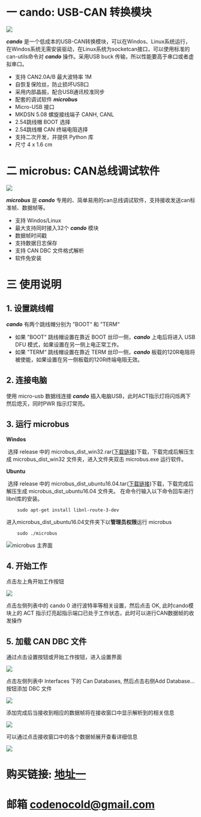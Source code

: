 # 一 cando: USB-CAN 转换模块

![](/doc/img/cando_4.JPG)

***cando*** 是一个低成本的USB-CAN转换模块，可以在Windos、Linux系统运行，在Windos系统无需安装驱动，在Linux系统为socketcan接口，可以使用标准的can-utils命令对 ***cando*** 操作。采用USB buck 传输，所以性能要高于串口或者虚拟串口。

- 支持 CAN2.0A/B 最大波特率 1M
- 自恢复保险丝，防止损坏USB口
- 采用内部晶振，配合USB通讯校准同步
- 配套的调试软件 ***microbus***
- Micro-USB 接口
- MKDSN 5.08 螺旋接线端子 CANH, CANL
- 2.54跳线帽 BOOT 选择
- 2.54跳线帽 CAN 终端电阻选择
- 支持二次开发，并提供 Python 库
- 尺寸 4 x 1.6 cm

# 二 microbus: CAN总线调试软件

![](/doc/img/microbus_7.png)

***microbus*** 是 ***cando*** 专用的、简单易用的can总线调试软件，支持接收发送can标准帧、数据帧等。
- 支持 Windos/Linux
- 最大支持同时接入32个 ***cando*** 模块
- 数据帧时间戳
- 支持数据日志保存
- 支持 CAN DBC 文件格式解析
- 软件免安装 

# 三 使用说明

## 1. 设置跳线帽

***cando*** 有两个跳线帽分别为 ”BOOT“ 和 ”TERM“

- 如果 ”BOOT“ 跳线帽设置在靠近 BOOT 丝印一侧，***cando*** 上电后将进入 USB DFU 模式，如果设置在另一侧上电正常工作。
- 如果 ”TERM“ 跳线帽设置在靠近 TERM 丝印一侧，***cando***  板载的120R电阻将被使能，如果设置在另一侧板载的120R终端电阻无效。

##  2. 连接电脑

使用 micro-usb 数据线连接 ***cando*** 插入电脑USB，此时ACT指示灯将闪烁两下然后熄灭，同时PWR 指示灯常亮。

## 3. 运行 microbus

**Windos**

​	选择 release 中的 microbus_dist_win32.rar([下载链接](https://github.com/codenocold/microbus/releases/download/v0.2.1/microbus_dist_win32.zip))下载，下载完成后解压生成 microbus_dist_win32 文件夹，进入文件夹双击 microbus.exe 运行软件。

**Ubuntu**

​	选择 release 中的 microbus_dist_ubuntu16.04.tar([下载链接](https://github.com/codenocold/microbus/releases/download/v0.2.1/microbus_dist_ubuntu16.04.tar))下载，下载完成后解压生成 microbus_dist_ubuntu16.04 文件夹。
​	在命令行输入以下命令回车进行libnl库的安装。

```shell
	sudo apt-get install libnl-route-3-dev
```
​	进入microbus_dist_ubuntu16.04文件夹下以**管理员权限**运行 microbus
```shell
	sudo ./microbus
```
![microbus 主界面](/doc/img/microbus_0.png)

## 4. 开始工作

点击左上角开始工作按钮

![](/doc/img/microbus_2.png)

点击左侧列表中的 cando 0 进行波特率等相关设置，然后点击 OK, 此时cando模块上的 ACT 指示灯亮起指示端口已处于工作状态，此时可以进行CAN数据帧的收发操作

## 5. 加载 CAN DBC 文件

通过点击设置按钮或开始工作按钮，进入设置界面

![](/doc/img/microbus_3.png)

点击左侧列表中 Interfaces 下的 Can Databases, 然后点击右侧Add Database... 按钮添加 DBC 文件

![](doc/img/microbus_4.png)

添加完成后当接收到相应的数据帧将在接收窗口中显示解析到的相关信息

![](/doc/img/microbus_6.png)

可以通过点击接收窗口中的各个数据帧展开查看详细信息

![](/doc/img/microbus_7.png)

# 购买链接: [地址一](https://item.taobao.com/item.htm?spm=a230r.1.14.59.330830e49N23XK&id=592036191992&ns=1&abbucket=1#detail)
# 邮箱 codenocold@gmail.com
